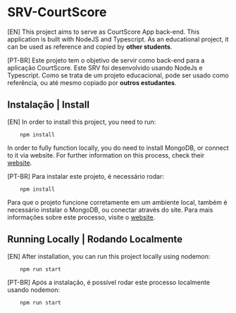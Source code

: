 # SRV-CourtScore

[EN] This project aims to serve as CourtScore App back-end. This application is built with NodeJS and Typescript. As an educational project, it can be used as reference and copied by **other students**.

[PT-BR] Este projeto tem o objetivo de servir como back-end para a aplicação CourtScore. Este SRV foi desenvolvido usando NodeJs e Typescript. Como se trata de um projeto educacional, pode ser usado como referência, ou até mesmo copiado por **outros estudantes**.

## Instalação | Install

[EN] In order to install this project, you need to run:

        npm install

In order to fully function locally, you do need to install MongoDB, or connect to it via website. For further information on this process, check their [website](https://www.mongodb.com/).

[PT-BR] Para instalar este projeto, é necessário rodar:

        npm install

Para que o projeto funcione corretamente em um ambiente local, também é necessário instalar o MongoDB, ou conectar através do site. Para mais informações sobre este processo, visite o [website](https://www.mongodb.com/).

## Running Locally | Rodando Localmente

[EN] After installation, you can run this project locally using nodemon:

        npm run start

[PT-BR] Após a instalação, é possível rodar este processo localmente usando nodemon:

        npm run start
